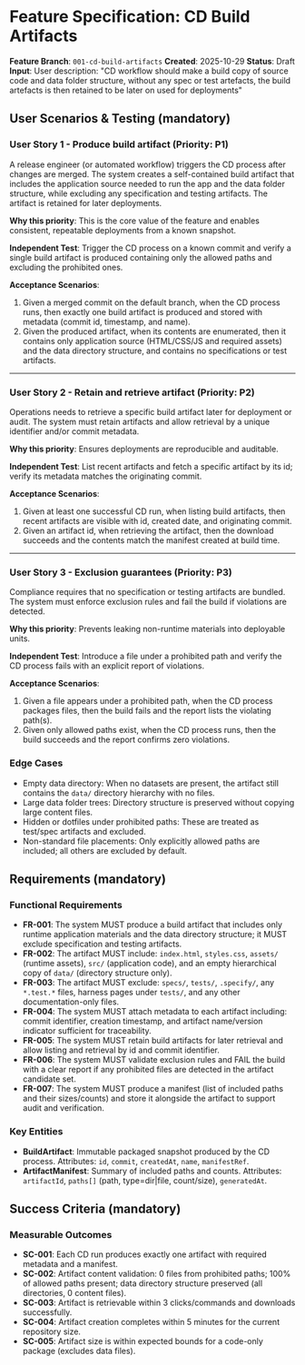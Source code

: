 # Feature Specification: CD Build Artifacts

**Feature Branch**: `001-cd-build-artifacts`
**Created**: 2025-10-29
**Status**: Draft
**Input**: User description: "CD workflow should make a build copy of source code and data folder structure, without any spec or test artefacts, the build artefacts is then retained to be later on used for deployments"

## User Scenarios & Testing (mandatory)

### User Story 1 - Produce build artifact (Priority: P1)

A release engineer (or automated workflow) triggers the CD process after changes are merged. The
system creates a self-contained build artifact that includes the application source needed to run
the app and the data folder structure, while excluding any specification and testing artifacts. The
artifact is retained for later deployments.

**Why this priority**: This is the core value of the feature and enables consistent, repeatable
deployments from a known snapshot.

**Independent Test**: Trigger the CD process on a known commit and verify a single build artifact is
produced containing only the allowed paths and excluding the prohibited ones.

**Acceptance Scenarios**:

1. Given a merged commit on the default branch, when the CD process runs, then exactly one build
   artifact is produced and stored with metadata (commit id, timestamp, and name).
2. Given the produced artifact, when its contents are enumerated, then it contains only application
   source (HTML/CSS/JS and required assets) and the data directory structure, and contains no
   specifications or test artifacts.

---

### User Story 2 - Retain and retrieve artifact (Priority: P2)

Operations needs to retrieve a specific build artifact later for deployment or audit. The system must
retain artifacts and allow retrieval by a unique identifier and/or commit metadata.

**Why this priority**: Ensures deployments are reproducible and auditable.

**Independent Test**: List recent artifacts and fetch a specific artifact by its id; verify its
metadata matches the originating commit.

**Acceptance Scenarios**:

1. Given at least one successful CD run, when listing build artifacts, then recent artifacts are
   visible with id, created date, and originating commit.
2. Given an artifact id, when retrieving the artifact, then the download succeeds and the contents
   match the manifest created at build time.

---

### User Story 3 - Exclusion guarantees (Priority: P3)

Compliance requires that no specification or testing artifacts are bundled. The system must enforce
exclusion rules and fail the build if violations are detected.

**Why this priority**: Prevents leaking non-runtime materials into deployable units.

**Independent Test**: Introduce a file under a prohibited path and verify the CD process fails with
an explicit report of violations.

**Acceptance Scenarios**:

1. Given a file appears under a prohibited path, when the CD process packages files, then the build
   fails and the report lists the violating path(s).
2. Given only allowed paths exist, when the CD process runs, then the build succeeds and the report
   confirms zero violations.

### Edge Cases

- Empty data directory: When no datasets are present, the artifact still contains the `data/`
  directory hierarchy with no files.
- Large data folder trees: Directory structure is preserved without copying large content files.
- Hidden or dotfiles under prohibited paths: These are treated as test/spec artifacts and excluded.
- Non-standard file placements: Only explicitly allowed paths are included; all others are excluded
  by default.

## Requirements (mandatory)

### Functional Requirements

- **FR-001**: The system MUST produce a build artifact that includes only runtime application
  materials and the data directory structure; it MUST exclude specification and testing artifacts.
- **FR-002**: The artifact MUST include: `index.html`, `styles.css`, `assets/` (runtime assets),
  `src/` (application code), and an empty hierarchical copy of `data/` (directory structure only).
- **FR-003**: The artifact MUST exclude: `specs/`, `tests/`, `.specify/`, any `*.test.*` files,
  harness pages under `tests/`, and any other documentation-only files.
- **FR-004**: The system MUST attach metadata to each artifact including: commit identifier,
  creation timestamp, and artifact name/version indicator sufficient for traceability.
- **FR-005**: The system MUST retain build artifacts for later retrieval and allow listing and
  retrieval by id and commit identifier.
- **FR-006**: The system MUST validate exclusion rules and FAIL the build with a clear report if any
  prohibited files are detected in the artifact candidate set.
- **FR-007**: The system MUST produce a manifest (list of included paths and their sizes/counts) and
  store it alongside the artifact to support audit and verification.

### Key Entities

- **BuildArtifact**: Immutable packaged snapshot produced by the CD process. Attributes: `id`,
  `commit`, `createdAt`, `name`, `manifestRef`.
- **ArtifactManifest**: Summary of included paths and counts. Attributes: `artifactId`, `paths[]`
  (path, type=dir|file, count/size), `generatedAt`.

## Success Criteria (mandatory)

### Measurable Outcomes

- **SC-001**: Each CD run produces exactly one artifact with required metadata and a manifest.
- **SC-002**: Artifact content validation: 0 files from prohibited paths; 100% of allowed paths
  present; data directory structure preserved (all directories, 0 content files).
- **SC-003**: Artifact is retrievable within 3 clicks/commands and downloads successfully.
- **SC-004**: Artifact creation completes within 5 minutes for the current repository size.
- **SC-005**: Artifact size is within expected bounds for a code-only package (excludes data files).
